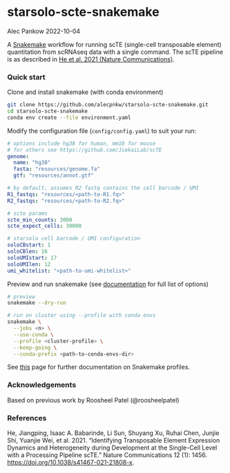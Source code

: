 # starsolo-scte-snakemake
Alec Pankow
2022-10-04

A [Snakemake](https://snakemake.readthedocs.io/en/stable/) workflow for running scTE (single-cell transposable element) 
quantitation from scRNAseq data with a single command. The scTE pipeline is as described in [He et al. 2021 (Nature Communications)](http://dx.doi.org/10.1038/s41467-021-21808-x).

### Quick start

Clone and install snakemake (with conda environment)

```bash
git clone https://github.com/alecpnkw/starsolo-scte-snakemake.git
cd starsolo-scte-snakemake
conda env create --file environment.yaml
```

Modify the configuration file (`config/config.yaml`) to suit your run:

```yaml
# options include hg38 for human, mm10 for mouse
# for others see https://github.com/JiekaiLab/scTE
genome: 
  name: "hg38"
  fasta: "resources/genome.fa"
  gtf: "resources/annot.gtf"

# by default, assumes R2 fastq contains the cell barcode / UMI
R1_fastqs: "resources/<path-to-R1.fq>"
R2_fastqs: "resources/<path-to-R2.fq>"

# scte params
scte_min_counts: 3000
scte_expect_cells: 30000

# starsolo cell barcode / UMI configuration
soloCBstart: 1
soloCBlen: 16
soloUMIstart: 17
soloUMIlen: 12
umi_whitelist: "<path-to-umi-whitelist>"
```

Preview and run snakemake (see [documentation](https://snakemake.readthedocs.io/en/stable/) for full list of options)

```bash
# preview
snakemake --dry-run

# run on cluster using --profile with conda envs
snakemake \
  --jobs <n> \
  --use-conda \
  --profile <cluster-profile> \
  --keep-going \
  --conda-prefix <path-to-conda-envs-dir>
```

See [this](https://github.com/Snakemake-Profiles/doc) page for further documentation on Snakemake profiles. 

### Acknowledgements

Based on previous work by Roosheel Patel (@roosheelpatel)

### References

He, Jiangping, Isaac A. Babarinde, Li Sun, Shuyang Xu, Ruhai Chen, Junjie Shi, Yuanjie Wei, et al. 2021. “Identifying Transposable Element Expression Dynamics and Heterogeneity during Development at the Single-Cell Level with a Processing Pipeline scTE.” Nature Communications 12 (1): 1456. https://doi.org/10.1038/s41467-021-21808-x.
